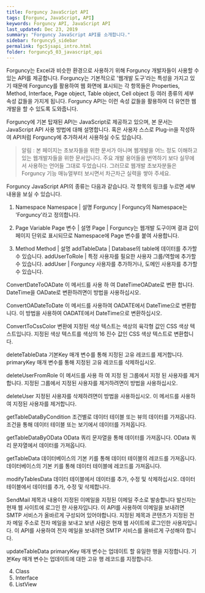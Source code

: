 ```yaml
---
title: Forguncy JavaScript API
tags: [Forgunc, JavaScript, API]
keywords: Forguncy API, JavaScript API
last_updated: Dec 23, 2019
summary: "Forguncy JavaScript API를 소개합니다."
sidebar: forguncy5_sidebar
permalink: fgc5jsapi_intro.html
folder: forguncy5_03_javascript_api
---
```


Forguncy는 Excel과 비슷한 환경으로 사용하기 위해 Forguncy 개발자들이 사용할 수 있는 API를 제공합니다. Forguncy는 기본적으로 '웹개발 도구'라는 특성을 가지고 있기 때문에 Forguncy를 활용하여 웹 화면에 표시되는 각 항목들은 Properties, Method, Interface, Page object, Table object, Cell object 등 여러 종류의 세부 속성 값들을 가지게 됩니다. Forguncy API는 이런 속성 값들을 활용하여 더 유연한 웹개발을 할 수 있도록 도와줍니다.

Forguncy에 기본 탑재된 API는 JavaScript로 제공하고 있으며, 본 문서는 JavaScript API 사용 방법에 대해 설명합니다. 혹은 사용자 스스로 Plug-in을 작성하여 API처럼 Forguncy에 추가하셔서 사용하실 수도 있습니다.

> 알림 : 본 페이지는 초보자들을 위한 문서가 아니며 웹개발을 어느 정도 이해하고 있는 웹개발자들을 위한 문서입니다. 주요 개발 용어들을 번역하기 보다 실무에서 사용하는 언어들 그대로 두었습니다. 그러므로 웹개발 초보자분들은 Forguncy 기능 매뉴얼부터 보시면서 차근차근 실력을 쌓아 주세요.

Forguncy JavaScript API의 종류는 다음과 같습니다. 각 항목의 링크를 누르면 세부 내용을 보실 수 있습니다.

1. Namespace
Namespace | 설명
Forguncy | Forguncy의 Namespace는 'Forguncy'라고 정의합니다.

2. Page Variable
Page 변수 | 설명
Page | Forguncy는 웹개발 도구이며 결과 값이 페이지 단위로 표시되므로 Namespace에 Page 변수를 붙여 사용합니다.

3. Method
Method | 설명
addTableData | Database의 table에 데이터를 추가할 수 있습니다.
addUserToRole | 특정 사용자를 필요한 사용자 그룹/역할에 추가할 수 있습니다.
addUser | Forguncy 사용자를 추가하거나, 도메인 사용자를 추가할 수 있습니다.


ConvertDateToOADate
이 메서드를 사용 하 여 DateTimeOADate로 변환 합니다.
DateTime을 OADate로 변환하려면이 방법을 사용하십시오.

ConvertOADateToDate
이 메서드를 사용하여 OADATE에서 DateTime으로 변환합니다.
이 방법을 사용하여 OADATE에서 DateTime으로 변환하십시오.

ConvertToCssColor
변환에 지정된 색상 텍스트는 색상의 육각형 값인 CSS 색상 텍스트입니다.
지정된 색상 텍스트를 색상의 16 진수 값인 CSS 색상 텍스트로 변환합니다.

deleteTableData
기본Key 매개 변수를 통해 지정된 고유 레코드를 제거합니다.
primaryKey 매개 변수를 통해 지정된 고유 레코드를 삭제하십시오.

deleteUserFromRole
이 메서드를 사용 하 여 지정 된 그룹에서 지정 된 사용자를 제거 합니다.
지정된 그룹에서 지정된 사용자를 제거하려면이 방법을 사용하십시오.

deleteUser
지정된 사용자를 삭제하려면이 방법을 사용하십시오.
이 메서드를 사용하여 지정된 사용자를 제거합니다.

getTableDataByCondition
조건별로 데이터 테이블 또는 뷰의 데이터를 가져옵니다.
조건을 통해 데이터 테이블 또는 보기에서 데이터를 가져옵니다.

getTableDataByOData
OData 쿼리 문자열을 통해 데이터를 가져옵니다.
OData 쿼리 문자열에서 데이터를 가져옵니다.

getTableData
데이터베이스의 기본 키를 통해 데이터 테이블의 레코드를 가져옵니다.
데이터베이스의 기본 키를 통해 데이터 테이블에 레코드를 가져옵니다.

modifyTablesData
데이터 테이블에서 데이터를 추가, 수정 및 삭제하십시오.
데이터 테이블에서 데이터를 추가, 수정 및 삭제합니다.

SendMail
제목과 내용이 지정된 이메일을 지정된 이메일 주소로 발송합니다 발신자는 현재 웹 사이트에 로그인 한 사용자입니다. 이 API를 사용하여 이메일을 보내려면 SMTP 서비스가 올바르게 구성되어 있어야합니다.
지정된 제목과 콘텐츠가 지정된 전자 메일 주소로 전자 메일을 보내고 보낸 사람은 현재 웹 사이트에 로그인한 사용자입니다. 이 API를 사용하여 전자 메일을 보내려면 SMTP 서비스를 올바르게 구성해야 합니다.

updateTableData
primaryKey 매개 변수는 업데이트 할 유일한 행을 지정합니다.
기본Key 매개 변수는 업데이트에 대한 고유 행 레코드를 지정합니다.


4. Class
5. Interface
6. ListView

